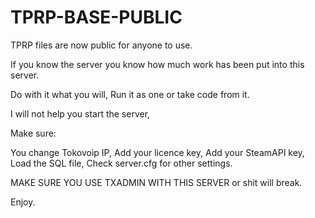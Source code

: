 # TPRP-BASE-PUBLIC

TPRP files are now public for anyone to use.

If you know the server you know how much work has been put into this server.

Do with it what you will, Run it as one or take code from it. 

I will not help you start the server, 

Make sure:

You change Tokovoip IP,
Add your licence key,
Add your SteamAPI key,
Load the SQL file,
Check server.cfg for other settings.

MAKE SURE YOU USE TXADMIN WITH THIS SERVER or shit will break.

Enjoy.
